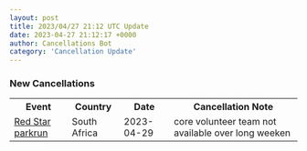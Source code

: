 ```yaml
---
layout: post
title: 2023/04/27 21:12 UTC Update
date: 2023-04-27 21:12:17 +0000
author: Cancellations Bot
category: 'Cancellation Update'
---
```


<h3>New Cancellations</h3>
<div class='hscrollable'>
<table style='width: 100%'>
    <tr>
        <th>Event</th>
        <th>Country</th>
        <th>Date</th>
        <th>Cancellation Note</th>
    </tr>
    <tr>
        <td><a href="https://www.parkrun.co.za/redstar">Red Star parkrun</a></td>
        <td>South Africa</td>
        <td>2023-04-29</td>
        <td>core volunteer team not available over long weeken</td>
    </tr>
</table>
</div>
